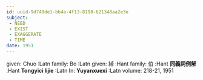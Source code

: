 ```yaml
---
id: uuid-9d749de1-bb4a-4f13-8198-621348aa2e3e
subject: 
 - NEED
 - EXIST
 - EXAGGERATE
 - TIME
date: 1951
---
```


given: Chuo :Latn
family: Bo :Latn
given: 綽 :Hant
family: 伯 :Hant
**同義詞例解** :Hant
**Tongyici lijie** :Latn
In: 
**Yuyanxuexi** :Latn
volume: 218-21, 1951